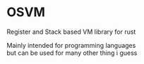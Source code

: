 # OSVM
Register and Stack based VM library for rust

Mainly intended for programming languages \
but can be used for many other thing i guess